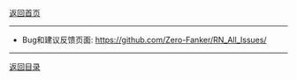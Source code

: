 [返回首页](./Home)

***

* Bug和建议反馈页面:
https://github.com/Zero-Fanker/RN_All_Issues/


***

[返回目录](./常见问题指南)